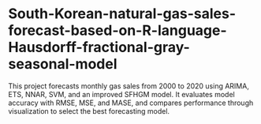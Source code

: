 # South-Korean-natural-gas-sales-forecast-based-on-R-language-Hausdorff-fractional-gray-seasonal-model
This project forecasts monthly gas sales from 2000 to 2020 using ARIMA, ETS, NNAR, SVM, and an improved SFHGM model. It evaluates model accuracy with RMSE, MSE, and MASE, and compares performance through visualization to select the best forecasting model.
